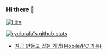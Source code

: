 ### Hi there 👋

[![Hits](https://hits.seeyoufarm.com/api/count/incr/badge.svg?url=https%3A%2F%2Fgithub.com%2Fryulurala&count_bg=%23C5DDDB&title_bg=%23777777&icon=github.svg&icon_color=%23E7E7E7&title=hits&edge_flat=false)](https://hits.seeyoufarm.com)

[![ryulurala's github stats](https://github-readme-stats.vercel.app/api?username=ryulurala&show_icons=true&theme=onedark)](https://github.com/ryulurala)
<!--
**ryulurala/ryulurala** is a ✨ _special_ ✨ repository because its `README.md` (this file) appears on your GitHub profile.
Here are some ideas to get you started:
- 🔭 I’m currently working on ...
- 🌱 I’m currently learning ...
- 👯 I’m looking to collaborate on ...
- 🤔 I’m looking for help with ...
- 💬 Ask me about ...
- 📫 How to reach me: ...
- 😄 Pronouns: ...
- ⚡ Fun fact: ...

<!-->

- [지금 만들고 있는 게임(Mobile/PC 가능)](https://ryulurala.github.io/human-or-not/release/)
